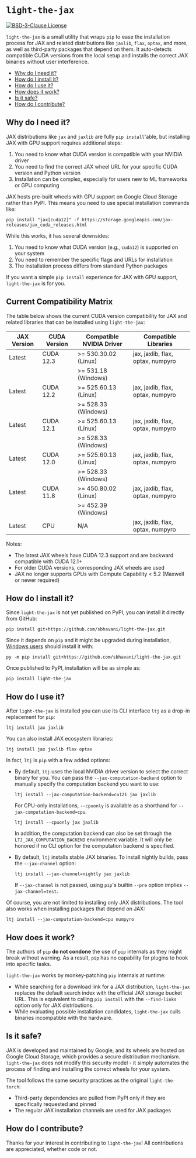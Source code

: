 # `light-the-jax`

[![BSD-3-Clause License](https://img.shields.io/github/license/pmeier/light-the-torch)](https://opensource.org/licenses/BSD-3-Clause)

`light-the-jax` is a small utility that wraps `pip` to ease the installation process
for JAX and related distributions like `jaxlib`, `flax`, `optax`, and more, as well
as third-party packages that depend on them. It auto-detects compatible CUDA versions
from the local setup and installs the correct JAX binaries without user
interference.

- [Why do I need it?](#why-do-i-need-it)
- [How do I install it?](#how-do-i-install-it)
- [How do I use it?](#how-do-i-use-it)
- [How does it work?](#how-does-it-work)
- [Is it safe?](#is-it-safe)
- [How do I contribute?](#how-do-i-contribute)

## Why do I need it?

JAX distributions like `jax` and `jaxlib` are fully `pip install`'able, but installing
JAX with GPU support requires additional steps:

1. You need to know what CUDA version is compatible with your NVIDIA driver
2. You need to find the correct JAX wheel URL for your specific CUDA version and Python version
3. Installation can be complex, especially for users new to ML frameworks or GPU computing

JAX hosts pre-built wheels with GPU support on Google Cloud Storage rather than PyPI. This means
you need to use special installation commands like:

```shell
pip install "jax[cuda12]" -f https://storage.googleapis.com/jax-releases/jax_cuda_releases.html
```

While this works, it has several downsides:

1. You need to know what CUDA version (e.g., `cuda12`) is supported on your system
2. You need to remember the specific flags and URLs for installation
3. The installation process differs from standard Python packages

If you want a simple `pip install` experience for JAX with GPU support, `light-the-jax` is for you.

## Current Compatibility Matrix

The table below shows the current CUDA version compatibility for JAX and related libraries that can be installed using `light-the-jax`:

| JAX Version | CUDA Version | Compatible NVIDIA Driver | Compatible Libraries |
|-------------|--------------|--------------------------|----------------------|
| Latest      | CUDA 12.3    | >= 530.30.02 (Linux)     | jax, jaxlib, flax, optax, numpyro |
|             |              | >= 531.18 (Windows)      |                      |
| Latest      | CUDA 12.2    | >= 525.60.13 (Linux)     | jax, jaxlib, flax, optax, numpyro |
|             |              | >= 528.33 (Windows)      |                      |
| Latest      | CUDA 12.1    | >= 525.60.13 (Linux)     | jax, jaxlib, flax, optax, numpyro |
|             |              | >= 528.33 (Windows)      |                      |
| Latest      | CUDA 12.0    | >= 525.60.13 (Linux)     | jax, jaxlib, flax, optax, numpyro |
|             |              | >= 528.33 (Windows)      |                      |
| Latest      | CUDA 11.8    | >= 450.80.02 (Linux)     | jax, jaxlib, flax, optax, numpyro |
|             |              | >= 452.39 (Windows)      |                      |
| Latest      | CPU          | N/A                      | jax, jaxlib, flax, optax, numpyro |

Notes:
- The latest JAX wheels have CUDA 12.3 support and are backward compatible with CUDA 12.1+
- For older CUDA versions, corresponding JAX wheels are used
- JAX no longer supports GPUs with Compute Capability < 5.2 (Maxwell or newer required)

## How do I install it?

Since `light-the-jax` is not yet published on PyPI, you can install it directly from GitHub:

```shell
pip install git+https://github.com/sbhavani/light-the-jax.git
```

Since it depends on `pip` and it might be upgraded during installation,
[Windows users](https://pip.pypa.io/en/stable/installation/#upgrading-pip) should
install it with:

```shell
py -m pip install git+https://github.com/sbhavani/light-the-jax.git
```

Once published to PyPI, installation will be as simple as:

```shell
pip install light-the-jax
```

## How do I use it?

After `light-the-jax` is installed you can use its CLI interface `ltj` as a drop-in
replacement for `pip`:

```shell
ltj install jax jaxlib
```

You can also install JAX ecosystem libraries:

```shell
ltj install jax jaxlib flax optax
```

In fact, `ltj` is `pip` with a few added options:

- By default, `ltj` uses the local NVIDIA driver version to select the correct binary
  for you. You can pass the `--jax-computation-backend` option to manually specify
  the computation backend you want to use:

  ```shell
  ltj install --jax-computation-backend=cu121 jax jaxlib
  ```

  For CPU-only installations, `--cpuonly` is available as a shorthand for 
  `--jax-computation-backend=cpu`.

  ```shell
  ltj install --cpuonly jax jaxlib
  ```

  In addition, the computation backend can also be set through the
  `LTJ_JAX_COMPUTATION_BACKEND` environment variable. It will only be honored if
  no CLI option for the computation backend is specified.

- By default, `ltj` installs stable JAX binaries. To install nightly builds, pass 
  the `--jax-channel` option:

  ```shell
  ltj install --jax-channel=nightly jax jaxlib
  ```

  If `--jax-channel` is not passed, using `pip`'s builtin `--pre` option implies
  `--jax-channel=test`.

Of course, you are not limited to installing only JAX distributions. The tool also works
when installing packages that depend on JAX:

```shell
ltj install --jax-computation-backend=cpu numpyro
```

## How does it work?

The authors of `pip` **do not condone** the use of `pip` internals as they might break
without warning. As a result, `pip` has no capability for plugins to hook into
specific tasks.

`light-the-jax` works by monkey-patching `pip` internals at runtime:

- While searching for a download link for a JAX distribution, `light-the-jax`
  replaces the default search index with the official JAX storage bucket URL. This is
  equivalent to calling `pip install` with the `--find-links` option only for JAX
  distributions.
- While evaluating possible installation candidates, `light-the-jax` culls
  binaries incompatible with the hardware.

## Is it safe?

JAX is developed and maintained by Google, and its wheels are hosted on Google Cloud Storage,
which provides a secure distribution mechanism. `light-the-jax` does not modify this security
model - it simply automates the process of finding and installing the correct wheels for your
system.

The tool follows the same security practices as the original `light-the-torch`:
- Third-party dependencies are pulled from PyPI only if they are specifically requested and pinned
- The regular JAX installation channels are used for JAX packages

## How do I contribute?

Thanks for your interest in contributing to `light-the-jax`! All contributions are
appreciated, whether code or not. 